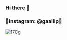 ### Hi there 👋
### 💬instagram: @gaaliip💬



![17Cg](https://user-images.githubusercontent.com/70694743/103487994-67a64c00-4e1a-11eb-84ee-ede45e778db3.gif)

 
<!--
**galip975/galip975** is a ✨ _special_ ✨ repository because its `README.md` (this file) appears on your GitHub profile.

Here are some ideas to get you started:

- 🔭 I’m currently working on ...
- 🌱 I’m currently learning ...
- 👯 I’m looking to collaborate on ...
- 🤔 I’m looking for help with ...
- 💬 Ask me about ...
- 📫 How to reach me: ...
- 😄 Pronouns: ...
- ⚡ Fun fact: ...
-->
